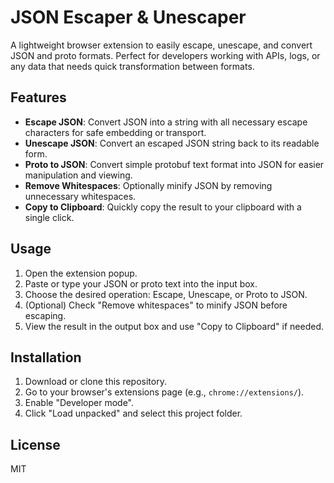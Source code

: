 # JSON Escaper & Unescaper

A lightweight browser extension to easily escape, unescape, and convert JSON and proto formats. Perfect for developers working with APIs, logs, or any data that needs quick transformation between formats.

## Features

- **Escape JSON**: Convert JSON into a string with all necessary escape characters for safe embedding or transport.
- **Unescape JSON**: Convert an escaped JSON string back to its readable form.
- **Proto to JSON**: Convert simple protobuf text format into JSON for easier manipulation and viewing.
- **Remove Whitespaces**: Optionally minify JSON by removing unnecessary whitespaces.
- **Copy to Clipboard**: Quickly copy the result to your clipboard with a single click.

## Usage

1. Open the extension popup.
2. Paste or type your JSON or proto text into the input box.
3. Choose the desired operation: Escape, Unescape, or Proto to JSON.
4. (Optional) Check "Remove whitespaces" to minify JSON before escaping.
5. View the result in the output box and use "Copy to Clipboard" if needed.

## Installation

1. Download or clone this repository.
2. Go to your browser's extensions page (e.g., `chrome://extensions/`).
3. Enable "Developer mode".
4. Click "Load unpacked" and select this project folder.

## License

MIT 